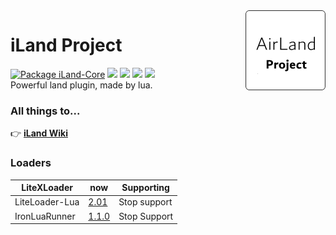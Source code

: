 <img src="logo.png" align="right" width="128" height="128"/>

# iLand Project

[![Package iLand-Core](https://github.com/McAirLand/iLand-Core/actions/workflows/test.yml/badge.svg?branch=LiteLoader-Lua)](https://github.com/McAirLand/iLand-Core/actions/workflows/test.yml) ![](https://img.shields.io/github/stars/Redbeanw44602/iLand) ![](https://shields.io/github/downloads/Redbeanw44602/iLand/total) ![](https://shields.io/github/repo-size/Redbeanw44602/iLand) ![](https://img.shields.io/github/license/Redbeanw44602/iLand) <br>
Powerful land plugin, made by lua.<br>

### All things to...
👉 [**iLand Wiki**](https://myland.amd.rocks/)

### Loaders
**LiteXLoader** | **now** | **Supporting**
-|-|-
LiteLoader-Lua | [2.01](https://github.com/McAirLand/iLand-Core/tree/LiteLoader-Lua) | Stop support
IronLuaRunner | [1.1.0](https://github.com/McAirLand/iLand-Core/tree/IronLuaRunner) | Stop Support
